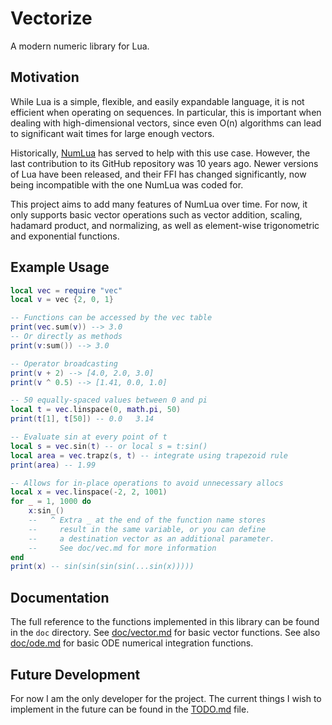 # Vectorize

A modern numeric library for Lua.

## Motivation

While Lua is a simple, flexible, and easily expandable language, it is not
efficient when operating on sequences. In particular, this is important
when dealing with high-dimensional vectors, since even O(n) algorithms can
lead to significant wait times for large enough vectors.

Historically, [NumLua](https://github.com/carvalho/numlua) has served to
help with this use case. However, the last contribution to its GitHub
repository was 10 years ago. Newer versions of Lua have been released, and
their FFI has changed significantly, now being incompatible with the one
NumLua was coded for.

This project aims to add many features of NumLua over time. For now, it
only supports basic vector operations such as vector addition, scaling,
hadamard product, and normalizing, as well as element-wise trigonometric
and exponential functions.

## Example Usage

```lua
local vec = require "vec"
local v = vec {2, 0, 1}

-- Functions can be accessed by the vec table
print(vec.sum(v)) --> 3.0
-- Or directly as methods
print(v:sum()) --> 3.0

-- Operator broadcasting
print(v + 2) --> [4.0, 2.0, 3.0]
print(v ^ 0.5) --> [1.41, 0.0, 1.0]

-- 50 equally-spaced values between 0 and pi
local t = vec.linspace(0, math.pi, 50)
print(t[1], t[50]) -- 0.0   3.14

-- Evaluate sin at every point of t
local s = vec.sin(t) -- or local s = t:sin()
local area = vec.trapz(s, t) -- integrate using trapezoid rule
print(area) -- 1.99

-- Allows for in-place operations to avoid unnecessary allocs
local x = vec.linspace(-2, 2, 1001)
for _ = 1, 1000 do
    x:sin_()
    --   ^ Extra _ at the end of the function name stores
    --     result in the same variable, or you can define
    --     a destination vector as an additional parameter.
    --     See doc/vec.md for more information
end
print(x) -- sin(sin(sin(sin(...sin(x)))))
```

## Documentation

The full reference to the functions implemented in this library can be found in
the `doc` directory. See [doc/vector.md](doc/vector.md) for basic vector
functions. See also [doc/ode.md](doc/ode.md) for basic ODE numerical
integration functions.

## Future Development

For now I am the only developer for the project. The current things I wish to
implement in the future can be found in the [TODO.md](TODO.md) file.

